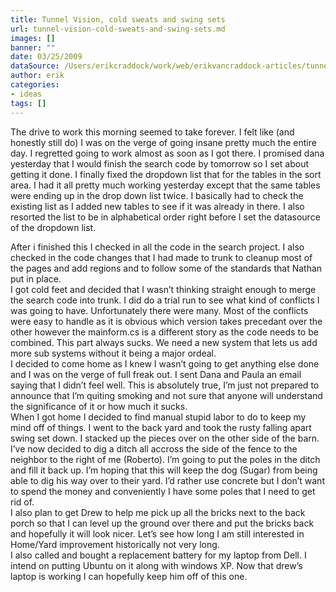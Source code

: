 ```yaml
---
title: Tunnel Vision, cold sweats and swing sets
url: tunnel-vision-cold-sweats-and-swing-sets.md
images: []
banner: ""
date: 03/25/2009
dataSource: /Users/erikcraddock/work/web/erikvancraddock-articles/tunnel-vision-cold-sweats-and-swing-sets/tunnel-vision-cold-sweats-and-swing-sets.md
author: erik
categories:
- ideas
tags: []
---
```

The drive to work this morning seemed to take forever. I felt like (and honestly still do) I was on the verge of going insane pretty much the entire day. I regretted going to work almost as soon as I got there. I promised dana yesterday that I would finish the search code by tomorrow so I set about getting it done. I finally fixed the dropdown list that for the tables in the sort area. I had it all pretty much working yesterday except that the same tables were ending up in the drop down list twice. I basically had to check the existing list as I added new tables to see if it was already in there. I also resorted the list to be in alphabetical order right before I set the datasource of the dropdown list.

<div>
  After i finished this I checked in all the code in the search project. I also checked in the code changes that I had made to trunk to cleanup most of the pages and add regions and to follow some of the standards that Nathan put in place.
</div>

<div>
</div>

<div>
  I got cold feet and decided that I wasn&#8217;t thinking straight enough to merge the search code into trunk. I did do a trial run to see what kind of conflicts I was going to have. Unfortunately there were many. Most of the conflicts were easy to handle as it is obvious which version takes precedant over the other however the mainform.cs is a different story as the code needs to be combined. This part always sucks. We need a new system that lets us add more sub systems without it being a major ordeal.
</div>

<div>
</div>

<div>
  I decided to come home as I knew I wasn&#8217;t going to get anything else done and I was on the verge of full freak out. I sent Dana and Paula an email saying that I didn&#8217;t feel well. This is absolutely true, I&#8217;m just not prepared to announce that I&#8217;m quiting smoking and not sure that anyone will understand the significance of it or how much it sucks.
</div>

<div>
</div>

<div>
  When I got home I decided to find manual stupid labor to do to keep my mind off of things. I went to the back yard and took the rusty falling apart swing set down. I stacked up the pieces over on the other side of the barn. I&#8217;ve now decided to dig a ditch all accross the side of the fence to the neighbor to the right of me (Roberto). I&#8217;m going to put the poles in the ditch and fill it back up. I&#8217;m hoping that this will keep the dog (Sugar) from being able to dig his way over to their yard. I&#8217;d rather use concrete but I don&#8217;t want to spend the money and conveniently I have some poles that I need to get rid of.
</div>

<div>
</div>

<div>
  I also plan to get Drew to help me pick up all the bricks next to the back porch so that I can level up the ground over there and put the bricks back and hopefully it will look nicer. Let&#8217;s see how long I am still interested in Home/Yard improvement historically not very long.
</div>

<div>
</div>

<div>
  I also called and bought a replacement battery for my laptop from Dell. I intend on putting Ubuntu on it along with windows XP. Now that drew&#8217;s laptop is working I can hopefully keep him off of this one.
</div>